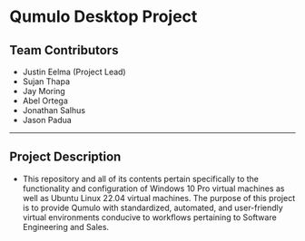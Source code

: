 # **Qumulo Desktop Project**

## **Team Contributors**
- Justin Eelma (Project Lead)
- Sujan Thapa
- Jay Moring
- Abel Ortega
- Jonathan Salhus
- Jason Padua
---
## **Project Description**
- This repository and all of its contents pertain specifically to the functionality and configuration of Windows 10 Pro virtual machines as well as Ubuntu Linux 22.04 virtual machines. The purpose of this project is to provide Qumulo with standardized, automated, and user-friendly virtual environments conducive to workflows pertaining to Software Engineering and Sales.
